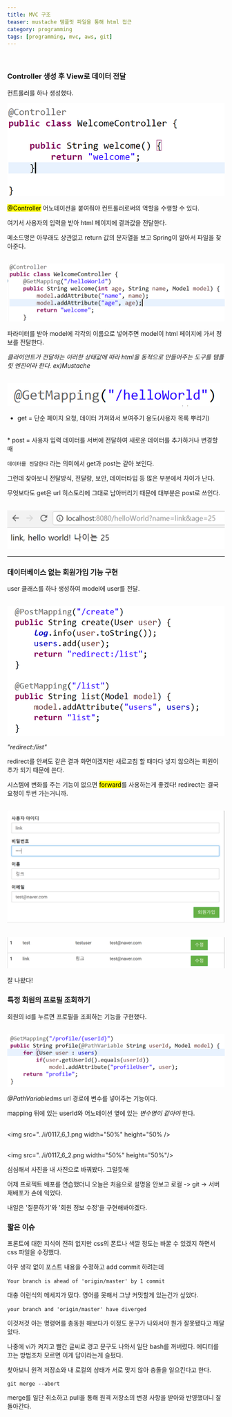 ```yaml
---
title: MVC 구조
teaser: mustache 템플릿 파일을 통해 html 접근
category: programming
tags: [programming, mvc, aws, git]
---
```

<br/>

### Controller 생성 후 View로 데이터 전달

컨트롤러를 하나 생성했다. <br/>

<img src="../i/0117_1.png" /><br/>

<mark>@Controller</mark> 어노테이션을 붙여줘야 컨트롤러로써의 역할을 수행할 수 있다.

여기서 사용자의 입력을 받아 html 페이지에 결과값을 전달한다.

메소드명은 아무래도 상관없고 return 값의 문자열을 보고 Spring이 알아서 파일을 찾아준다.


<br/><img src="../i/0117_3.png" /><br/>

파라미터를 받아 model에 각각의 이름으로 넣어주면 model이 html 페이지에 가서 정보를 전달한다.

<dfn>클라이언트가 전달하는 이러한 상태값에 따라 html을 동적으로 만들어주는 도구<dfn>를 템플릿 엔진이라 한다.
ex)Mustache


<br/><img src="../i/0117_2.png" /><br/>

* get = 단순 페이지 요청, 데이터 가져와서 보여주기 용도(사용자 목록 뿌리기)
<br/>
* post = 사용자 입력 데이터를 서버에 전달하여 새로운 데이터를 추가하거나 변경할 때

`데이터를 전달한다` 라는 의미에서 get과 post는 같아 보인다.

그런데 찾아보니 전달방식, 전달량, 보안, 데이터타입 등 많은 부분에서 차이가 난다.

무엇보다도 get은 url 히스토리에 그대로 남아버리기 때문에 대부분은 post로 쓰인다.

<br/><img src="../i/0117_3_1.png" /><br/>

---
### 데이터베이스 없는 회원가입 기능 구현

user 클래스를 하나 생성하여 model에 user를 전달.

<br/><img src="../i/0117_4.png" /><br/>

<dfn>"redirect:/list"</dfn>

redirect를 안써도 같은 결과 화면이겠지만 새로고침 할 때마다 넣지 않으려는 회원이 추가 되기 때문에 쓴다.

시스템에 변화를 주는 기능이 없으면 <mark>forward</mark>를 사용하는게 좋겠다! redirect는 결국 요청이 두번 가는거니까.


<br/><img src="../i/0117_4_2.png" /><br/>

<br/><img src="../i/0117_4_1.png" /><br/>

잘 나왔다!

### 특정 회원의 프로필 조회하기

회원의 id를 누르면 프로필을 조회하는 기능을 구현했다.

<br/><img src="../i/0117_6.png" height="" /><br/>

<dfn>@PathVariable</dfn>dms url 경로에 변수를 넣어주는 기능이다.

mapping 뒤에 있는 userId와 어노테이션 옆에 있는 <dfn>변수명이 같아야</dfn> 한다.

<br/><img src="../i/0117_6_1.png width="50%" height="50% /><br/>

<br/><img src="../i/0117_6_2.png width="50%" height="50%"/><br/>

심심해서 사진을 내 사진으로 바꿔봤다. 그럴듯해

어제 프로젝트 배포를 연습했더니 오늘은 처음으로 설명을 안보고 로컬 -> git -> 서버 재배포가 손에 익었다.

내일은 '질문하기'와 '회원 정보 수정'을 구현해봐야겠다.

### 짧은 이슈

프론트에 대한 지식이 전혀 없지만 css의 폰트나 색깔 정도는 바꿀 수 있겠지 하면서 css 파일을 수정했다.

아무 생각 없이 포스트 내용을 수정하고 add commit 하려는데

`Your branch is ahead of 'origin/master' by 1 commit`

대충 이런식의 메세지가 떴다. 영어를 못해서 그냥 커밋할게 있는건가 싶었다.

`your branch and 'origin/master' have diverged`

이것저것 아는 명령어를 총동원 해보다가 이정도 문구가 나와서야 뭔가 잘못됐다고 깨달았다.

나중에 vi가 켜지고 빨간 글씨로 경고 문구도 나와서 일단 bash를 꺼버렸다. 에디터를 끄는 방법조차 모르면 이게 답이라는게 슬펐다.

찾아보니 원격 저장소와 내 로컬의 상태가 서로 맞지 않아 충돌을 일으킨다고 한다.

~~~
git merge --abort
~~~

merge를 일단 취소하고 pull을 통해 원격 저장소의 변경 사항을 받아와 반영했더니 잘 돌아간다.
